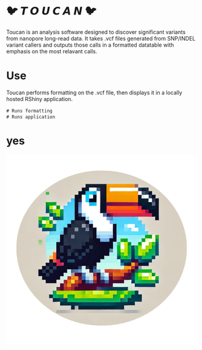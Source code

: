 # 🐦   𝙏  𝙊  𝙐  𝘾  𝘼  𝙉   🐦
Toucan is an analysis software designed to discover significant variants from nanopore long-read data. It takes .vcf files generated from SNP/INDEL variant callers and outputs those calls in a formatted datatable with emphasis on the most relavant calls.

# Use
Toucan performs formatting on the .vcf file, then displays it in a locally hosted RShiny application.
```
# Runs formatting
# Runs application
```

# yes
![toucan](www/16bit_toucan_art.png)

